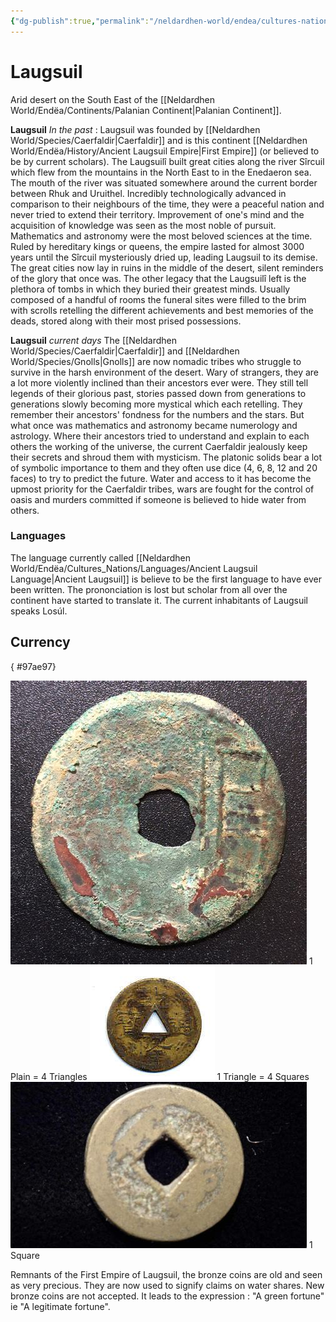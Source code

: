 ```yaml
---
{"dg-publish":true,"permalink":"/neldardhen-world/endea/cultures-nations/places/laugsuil/"}
---
```


# Laugsuil
Arid desert on the South East of the [[Neldardhen World/Endëa/Continents/Palanian Continent\|Palanian Continent]].

**Laugsuil** *In the past* : Laugsuil was founded by [[Neldardhen World/Species/Caerfaldir\|Caerfaldir]] and is this continent [[Neldardhen World/Endëa/History/Ancient Laugsuil Empire\|First Empire]] (or believed to be by current scholars). The Laugsuilî built great cities along the river Sîrcuil which flew from the mountains in the North East to in the Enedaeron sea.
The mouth of the river was situated somewhere around the current border between Rhuk and Uruithel.
Incredibly technologically advanced in comparison to their neighbours of the time, they were a peaceful nation and never tried to extend their territory.
Improvement of one's mind and the acquisition of knowledge was seen as the most noble of pursuit. Mathematics and astronomy were the most beloved sciences at the time.
Ruled by hereditary kings or queens, the empire lasted for almost 3000 years until the Sîrcuil mysteriously dried up, leading Laugsuil to its demise.
The great cities now lay in ruins in the middle of the desert, silent reminders of the glory that once was.
The other legacy that the Laugsuilî left is the plethora of tombs in which they buried their greatest minds.
Usually composed of a handful of rooms the funeral sites were filled to the brim with scrolls retelling the different achievements and best memories of the deads, stored along with their most prised possessions.

**Laugsuil** *current days*
The [[Neldardhen World/Species/Caerfaldir\|Caerfaldir]] and [[Neldardhen World/Species/Gnolls\|Gnolls]] are now nomadic tribes who struggle to survive in the harsh environment of the desert.
Wary of strangers, they are a lot more violently inclined than their ancestors ever were.
They still tell legends of their glorious past, stories passed down from generations to generations slowly becoming more mystical which each retelling.
They remember their ancestors' fondness for the numbers and the stars. But what once was mathematics and astronomy became numerology and astrology.
Where their ancestors tried to understand and explain to each others the working of the universe, the current Caerfaldir jealously keep their secrets and shroud them with mysticism.
The platonic solids bear a lot of symbolic importance to them and they often use dice (4, 6, 8, 12 and 20 faces) to try to predict the future.
Water and access to it has become the upmost priority for the Caerfaldir tribes, wars are fought for the control of oasis and murders committed if someone is believed to hide water from others.

### Languages
The language currently called [[Neldardhen World/Endëa/Cultures_Nations/Languages/Ancient Laugsuil Language\|Ancient Laugsuil]] is believe to be the first language to have ever been written. The prononciation is lost but scholar from all over the continent have started to translate it.
The current inhabitants of Laugsuil speaks Losúl.

## Currency
{ #97ae97}


![cicle-hole.jpg|40](/img/user/Images/Currencies/cicle-hole.jpg) 1 Plain = 4 Triangles
![triangle-hole.jpg|40](/img/user/Images/Currencies/triangle-hole.jpg) 1 Triangle = 4 Squares
![square-hole.jpg|40](/img/user/Images/Currencies/square-hole.jpg) 1 Square

Remnants of the First Empire of Laugsuil, the bronze coins are old and seen as very precious. They are now used to signify claims on water shares.
New bronze coins are not accepted. It leads to the expression : "A green fortune" ie "A legitimate fortune".